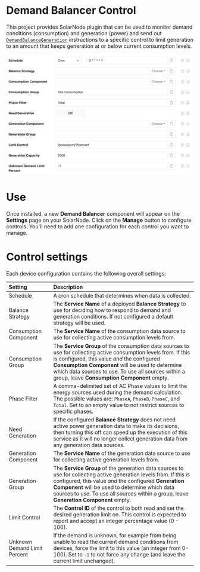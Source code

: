 # Demand Balancer Control

This project provides SolarNode plugin that can be used to monitor demand conditions (consumption)
and generation (power) and send out [`DemandBalanceGeneration`][DemandBalanceGeneration]
instructions to a specific control to limit generation to an amount that keeps generation at or
below current consumption levels.

<img title="Demand Balancer Control settings" src="docs/solarnode-demandbalancer-control-settings@2x.png" width="962">

# Use

Once installed, a new **Demand Balancer** component will appear on the **Settings** page on your
SolarNode. Click on the **Manage** button to configure controls. You'll need to add one
configuration for each control you want to manage.

# Control settings

Each device configuration contains the following overall settings:

| Setting            | Description                                             |
|:-------------------|:--------------------------------------------------------|
| Schedule           | A cron schedule that determines when data is collected. |
| Balance Strategy   | The **Service Name** of a deployed **Balance Strategy** to use for deciding how to respond to demand and generation conditions. If not configured a default strategy will be used. |
| Consumption Component | The **Service Name** of the consumption data source to use for collecting active consumption levels from. |
| Consumption Group     | The **Service Group** of the consumption data sources to use for collecting active consumption levels from. If this is configured, this value _and_ the configured **Consumption Component** will be used to determine which data sources to use. To use all sources within a group, leave **Consumption Component** empty. |
| Phase Filter          | A comma-delimited set of AC Phase values to limit the energy sources used during the demand calculation. The possible values are: `PhaseA`, `PhaseB`, `PhaseC`, and `Total`. Set to an empty value to not restrict sources to specific phases. |
| Need Generation       | If the configured **Balance Strategy** does not need active power generation data to make its decisions, then turning this off can speed up the execution of this service as it will no longer collect generation data from any generation data sources. |
| Generation Component  | The **Service Name** of the generation data source to use for collecting active generation levels from. |
| Generation Group      | The **Service Group** of the generation data sources to use for collecting active generation levels from. If this is configured, this value _and_ the configured **Generation Component** will be used to determine which data sources to use. To use all sources within a group, leave **Generation Component** empty. |
| Limit Control         | The **Control ID** of the control to both read and set the desired generation limit on. This control is expected to report and accept an integer percentage value (0 - 100). |
| Unknown Demand Limit Percent  | If the demand is unknown, for example from being unable to read the current demand conditions from devices, force the limit to this value (an integer from 0-100). Set to `-1` to not force any change (and leave the current limit unchanged). |

[DemandBalanceGeneration]: https://github.com/SolarNetwork/solarnetwork/wiki/SolarUser-API-enumerated-types#demandbalancegeneration
